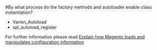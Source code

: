 #By what process do the factory methods and autoloader enable class instantiation?

- Varien_Autoload
- spl_autoload_register

For further information please read [Explain how Magento loads and manipulates configuration information](https://github.com/colinmurphy/magento-exam-notes/blob/master/1.%20Basics/2.%20Configuration/1.Explain%20how%20Magento%20loads%20and%20manipulates%20configuration%20information.md)
